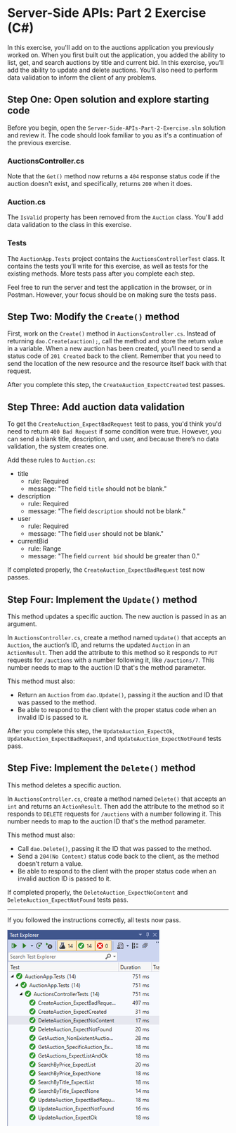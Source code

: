 # Server-Side APIs: Part 2 Exercise (C#)

In this exercise, you'll add on to the auctions application you previously worked on. When you first built out the application, you added the ability to list, get, and search auctions by title and current bid. In this exercise, you’ll add the ability to update and delete auctions. You’ll also need to perform data validation to inform the client of any problems.

## Step One: Open solution and explore starting code

Before you begin, open the `Server-Side-APIs-Part-2-Exercise.sln` solution and review it. The code should look familiar to you as it's a continuation of the previous exercise.

### AuctionsController.cs

Note that the `Get()` method now returns a `404` response status code if the auction doesn't exist, and specifically, returns `200` when it does.

### Auction.cs

The `IsValid` property has been removed from the `Auction` class. You'll add data validation to the class in this exercise.

### Tests

The `AuctionApp.Tests` project contains the `AuctionsControllerTest` class. It contains the tests you’ll write for this exercise, as well as tests for the existing methods. More tests pass after you complete each step.

Feel free to run the server and test the application in the browser, or in Postman. However, your focus should be on making sure the tests pass.

## Step Two: Modify the `Create()` method

First, work on the `Create()` method in `AuctionsController.cs`. Instead of returning `dao.Create(auction);`, call the method and store the return value in a variable. When a new auction has been created, you’ll need to send a status code of `201 Created` back to the client. Remember that you need to send the location of the new resource and the resource itself back with that request.

After you complete this step, the `CreateAuction_ExpectCreated` test passes.

## Step Three: Add auction data validation

To get the `CreateAuction_ExpectBadRequest` test to pass, you'd think you'd need to return `400 Bad Request` if some condition were true. However, you can send a blank title, description, and user, and because there’s no data validation, the system creates one.

Add these rules to `Auction.cs`:

- title
  - rule: Required
  - message: "The field `title` should not be blank."
- description
  - rule: Required
  - message: "The field `description` should not be blank."
- user
  - rule: Required
  - message: "The field `user` should not be blank."
- currentBid
  - rule: Range
  - message: "The field `current bid` should be greater than 0."

If completed properly, the `CreateAuction_ExpectBadRequest` test now passes.

## Step Four: Implement the `Update()` method

This method updates a specific auction. The new auction is passed in as an argument.

In `AuctionsController.cs`, create a method named `Update()` that accepts an `Auction`, the auction’s ID, and returns the updated `Auction` in an `ActionResult`. Then add the attribute to this method so it responds to `PUT` requests for `/auctions` with a number following it, like `/auctions/7`. This number needs to map to the auction ID that's the method parameter.

This method must also:

* Return an `Auction` from `dao.Update()`, passing it the auction and ID that was passed to the method.
* Be able to respond to the client with the proper status code when an invalid ID is passed to it.

After you complete this step, the `UpdateAuction_ExpectOk`, `UpdateAuction_ExpectBadRequest`, and `UpdateAuction_ExpectNotFound` tests pass.

## Step Five: Implement the `Delete()` method

This method deletes a specific auction.

In `AuctionsController.cs`, create a method named `Delete()` that accepts an `int` and returns an `ActionResult`. Then add the attribute to the method so it responds to `DELETE` requests for `/auctions` with a number following it. This number needs to map to the auction ID that's the method parameter.

This method must also:

* Call `dao.Delete()`, passing it the ID that was passed to the method.
* Send a `204(No Content)` status code back to the client, as the method doesn’t return a value.
* Be able to respond to the client with the proper status code when an invalid auction ID is passed to it.

If completed properly, the `DeleteAuction_ExpectNoContent` and `DeleteAuction_ExpectNotFound` tests pass.

---

If you followed the instructions correctly, all tests now pass.

![All Tests Pass](./img/all-tests-pass.png)

